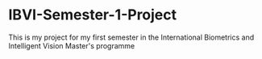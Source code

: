 # IBVI-Semester-1-Project
This is my project for my first semester in the International Biometrics and Intelligent Vision Master's programme
